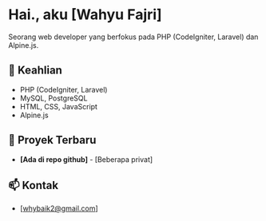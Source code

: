# Hai., aku [Wahyu Fajri] 

Seorang web developer yang berfokus pada PHP (CodeIgniter, Laravel) dan Alpine.js. 

## 🔧 Keahlian

* PHP (CodeIgniter, Laravel)
* MySQL, PostgreSQL
* HTML, CSS, JavaScript 
* Alpine.js

## 🚀 Proyek Terbaru

* **[Ada di repo github]** - [Beberapa privat]

## 📫 Kontak

* [whybaik2@gmail.com]
